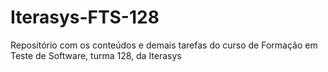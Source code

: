 # Iterasys-FTS-128
Repositório com os conteúdos e demais tarefas do curso de Formação em Teste de Software, turma 128, da Iterasys
